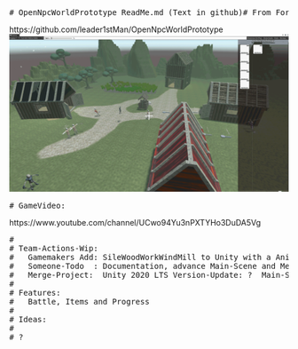 <pre># OpenNpcWorldPrototype ReadMe.md (Text in github)# From Fork: </pre>https://github.com/leader1stMan/OpenNpcWorldPrototype
<img src="https://github.com/gamemakers19/OpenNpcWorldPrototype/blob/develop/MainScene-Unity2020LTS.png" />
<pre># GameVideo: </pre>https://www.youtube.com/channel/UCwo94Yu3nPXTYHo3DuDA5Vg
<pre>
#
# Team-Actions-Wip:
#   Gamemakers Add: SileWoodWorkWindMill to Unity with a AnimationController
#   Someone-Todo  : Documentation, advance Main-Scene and Menu-Structure
#   Merge-Project:  Unity 2020 LTS Version-Update: ?  Main-Scene-Tested: ?
#
# Features:
#   Battle, Items and Progress
#
# Ideas:
#
# ?
</pre>
